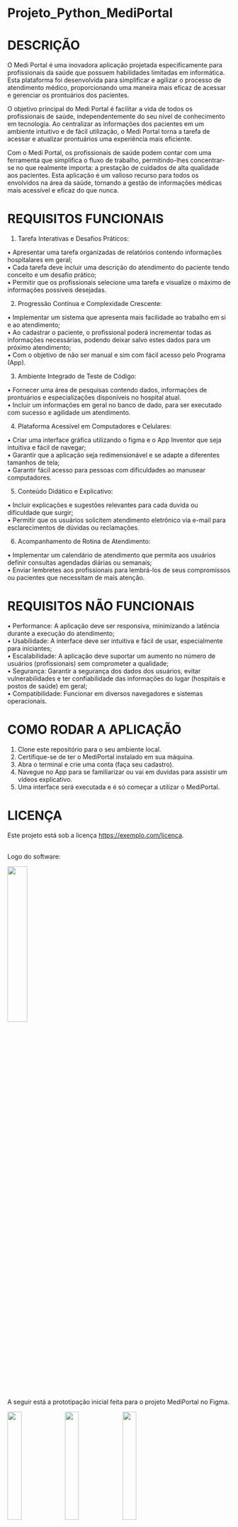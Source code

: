 # Projeto_Python_MediPortal

# DESCRIÇÃO

  O Medi Portal é uma inovadora aplicação projetada especificamente para profissionais da saúde que possuem habilidades limitadas em informática. Esta plataforma foi desenvolvida para simplificar e agilizar o processo de atendimento médico, proporcionando uma maneira mais eficaz de acessar e gerenciar os prontuários dos pacientes.

  O objetivo principal do Medi Portal é facilitar a vida de todos os profissionais de saúde, independentemente do seu nível de conhecimento em tecnologia. Ao centralizar as informações dos pacientes em um ambiente intuitivo e de fácil utilização, o Medi Portal torna a tarefa de acessar e atualizar prontuários uma experiência mais eficiente.

  Com o Medi Portal, os profissionais de saúde podem contar com uma ferramenta que simplifica o fluxo de trabalho, permitindo-lhes concentrar-se no que realmente importa: a prestação de cuidados de alta qualidade aos pacientes. Esta aplicação é um valioso recurso para todos os envolvidos na área da saúde, tornando a gestão de informações médicas mais acessível e eficaz do que nunca.

 # REQUISITOS FUNCIONAIS 
 
1.	Tarefa Interativas e Desafios Práticos:
   
 • Apresentar uma tarefa organizadas de relatórios contendo informações hospitalares em geral;<br> 
 • Cada tarefa deve incluir uma descrição do atendimento do paciente tendo conceito e um desafio prático;<br> 
 • Permitir que os profissionais selecione uma tarefa e visualize o máximo de informações possíveis desejadas.

 2.	Progressão Contínua e Complexidade Crescente:
    
  •	Implementar um sistema que apresenta mais facilidade ao trabalho em si e ao atendimento;<br> 
  • Ao cadastrar o paciente, o profissional poderá incrementar todas as informações necessárias, podendo deixar salvo estes dados para um próximo atendimento;<br> 
  • Com o objetivo de não ser manual e sim com fácil acesso pelo Programa (App).

3.	Ambiente Integrado de Teste de Código:
	
•	Fornecer uma área de pesquisas contendo dados, informações de prontuários e especializações disponíveis no hospital atual.<br> 
•	Incluir um informações em geral no banco de dado, para ser executado com sucesso e agilidade um atendimento.

4.	Plataforma Acessível em Computadores e Celulares:
   
 •	Criar uma interface gráfica utilizando o figma e o App Inventor que seja intuitiva e fácil de navegar;<br> 
 •	Garantir que a aplicação seja redimensionável e se adapte a diferentes tamanhos de tela;<br> 
 •	Garantir fácil acesso para pessoas com dificuldades ao manusear computadores.

5.	Conteúdo Didático e Explicativo:
   
 • Incluir explicações e sugestões relevantes para cada duvida ou dificuldade que surgir;<br> 
 • Permitir que os usuários solicitem atendimento eletrônico via e-mail para esclarecimentos de dúvidas ou reclamações.

6.	Acompanhamento de Rotina de Atendimento:
   
 • Implementar um calendário de atendimento que permita aos usuários definir consultas agendadas diárias ou semanais;<br> 
 • Enviar lembretes aos profissionais para lembrá-los de seus compromissos ou pacientes que necessitam de mais atenção.

# REQUISITOS NÃO FUNCIONAIS

   •	Performance: A aplicação deve ser responsiva, minimizando a latência durante a execução do atendimento;<br> 
   •	Usabilidade: A interface deve ser intuitiva e fácil de usar, especialmente para iniciantes;<br> 
   •	Escalabilidade: A aplicação deve suportar um aumento no número de usuários (profissionais) sem comprometer a qualidade;<br> 
   •	Segurança: Garantir a segurança dos dados dos usuários, evitar vulnerabilidades e ter confiabilidade das informações do 
    lugar (hospitais e postos de saúde) em geral;<br> 
   • Compatibilidade: Funcionar em diversos navegadores e sistemas operacionais.
    
# COMO RODAR A APLICAÇÃO

  1.	Clone este repositório para o seu ambiente local.
  2.	Certifique-se de ter o MediPortal instalado em sua máquina.
  3.	Abra o terminal e crie uma conta (faça seu cadastro).
  4.	Navegue no App para se familiarizar ou vai em duvidas para assistir um vídeos explicativo.
  5.	Uma interface será executada e é só começar a utilizar o MediPortal.
     
# LICENÇA

 Este projeto está sob a licença https://exemplo.com/licenca.
    
<br> Logo do software:

<img src="https://github.com/AnaMedlyn/Projeto_Python_MediPortal/assets/134453403/f6be5f34-98da-4021-b7d8-771b4c1a102e" width="30%">

 <br> A seguir está a prototipação inicial feita para o projeto MediPortal no Figma.
  
<img src="https://github.com/AnaMedlyn/Projeto_Python_MediPortal/assets/134453403/d89a3a3d-b98d-4012-931a-a1b794edaea2" width="25%">
    
<img src="https://github.com/AnaMedlyn/Projeto_Python_MediPortal/assets/134453403/112e96a6-eb6d-4f94-9f61-99115240daca" width="25%">

<img src="https://github.com/AnaMedlyn/Projeto_Python_MediPortal/assets/134453403/dcaab398-a651-4793-b604-0dd95b013a85" width="25%">

<img src="https://github.com/AnaMedlyn/Projeto_Python_MediPortal/assets/134453403/bb0f013a-d65c-49c0-aa7f-4777bdd65a1b" width="30%">



 <br> **Checkout Funcional criado no App Inventor:**

1) Vemos na imagem abaixo a tela inicial que contém cadastro e login. 
  
<img src="https://github.com/AnaMedlyn/Projeto_Python_MediPortal/assets/134453403/9059819d-e325-4fb5-ad9b-baa45582fa44" width="30%">

2) Tela de cadastro.

<img src="https://github.com/AnaMedlyn/Projeto_Python_MediPortal/assets/134453403/d654f62b-aa8a-43c3-b33b-781b5a6fb9de" width="30%">

3) Tela de login.

<img src="https://github.com/AnaMedlyn/Projeto_Python_MediPortal/assets/134453403/9c5ed925-cf44-4993-a2f8-9eeba46f9ada" width="30%">

4) Tela Home.

<img src="https://github.com/AnaMedlyn/Projeto_Python_MediPortal/assets/134453403/7dd24199-c2bd-460e-b9ce-e9e262607f95" width="30%">


 <br> **Blocos criado no App Inventor:**

1) Tela Inicial
   
<img src="https://github.com/AnaMedlyn/Projeto_Python_MediPortal/assets/134453403/6eb08a3a-af5f-42ab-bf5c-beef746fd15f" width="50%">

2) Cadastro

<img src="https://github.com/AnaMedlyn/Projeto_Python_MediPortal/assets/134453403/d58fa894-a8e0-47ab-9019-17710b3be786" width="80%">

3) Login
   
<img src="https://github.com/AnaMedlyn/Projeto_Python_MediPortal/assets/134453403/85eaba95-3a39-498a-bebf-755cbfd949da" width="80%">

 <br> Para conseguir efetuar a conecção do App Inventor com o Thommy é necessário pegar o endereco de Ip (no CMD digite ipconfig e acesse seu endereço de IPV4):

  <img src="https://github.com/AnaMedlyn/Projeto_Python_MediPortal/assets/134453403/5da6c4f2-cad2-49c0-9764-5fdff130327e" width="60%">



 <br> **Código criado no Thommy:**

1) Cadastro e Login
          
			from flask import Flask, request, render_template
			
			app = Flask(_name_)
			
			//Dicionário de usuários e senhas
			usuarios = []
			
			
			def buscarUsuario (username):
			    for u in usuarios:
			        if username == u["nome"]:
			            return u
			    
			    return False
			        
			@app.route('/processar_cadastro', methods=['GET'])
			def processar_cadastro():
			    if request.method == 'GET':
			        nome = request.form.get('nome')
			        data = request.form.get('data')
			        email = request.form.get('email')
			        senha = request.form.get('senha')
			        codigo = request.form.get('codigo')
			        
			        usuarioRecebido = {
			            "nome": nome,
			            "data": data,
			            "email": email,
			            "senha": senha,
			            "codigo": codigo
			        }
			        
			        usuarios.append(usuarioRecebido)
			
			        
			        return "1"
			
			@app.route('/autenticar', methods=['GET'])
			def login():
			    username = request.args.get('username')
			    password = request.args.get('password')
			    
			    print(username,password)
			    
			    usuarioSelecionado = buscarUsuario(username)
			
			    if usuarioSelecionado != False and usuarioSelecionado["senha"] == password:
			        return "1"
			    else:
			        return "0"
			
			if _name_ == '_main_':
			    app.run('0.0.0.0', port=5000)

   
<br> **Como contribuir?**

Esse projeto está aberto para contribuições e Inovações que melhore o desenvolvimento para os usuário da área de saúde.

- Entre em contato pelo e-mail medlyn.galhardo@gmail.com ou leonardo.bergamin22@gmail.com









  



 

   

